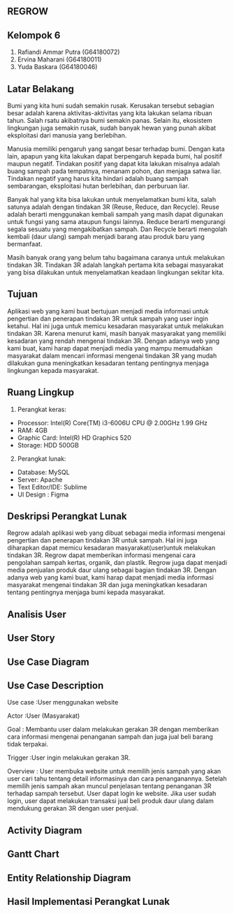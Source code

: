 REGROW
---

Kelompok 6
---
1. Rafiandi Ammar Putra	(G64180072)
2. Ervina Maharani 	(G64180011)
3. Yuda Baskara		(G64180046)

Latar Belakang
---
Bumi yang kita huni sudah semakin rusak. Kerusakan tersebut sebagian besar adalah karena aktivitas-aktivitas yang kita lakukan selama ribuan tahun. Salah rsatu akibatnya bumi semakin panas. Selain itu, ekosistem lingkungan juga semakin rusak, sudah banyak hewan yang punah akibat eksploitasi dari manusia yang berlebihan.

Manusia memiliki pengaruh yang sangat besar terhadap bumi. Dengan kata lain, apapun yang kita lakukan dapat berpengaruh kepada bumi, hal positif maupun negatif. Tindakan positif yang dapat kita lakukan misalnya adalah buang sampah pada tempatnya, menanam pohon, dan menjaga satwa liar. Tindakan negatif yang harus kita hindari adalah buang sampah sembarangan, eksploitasi hutan berlebihan, dan perburuan liar.

Banyak hal yang kita bisa lakukan untuk menyelamatkan bumi kita, salah satunya adalah dengan tindakan 3R (Reuse, Reduce, dan Recycle). Reuse adalah berarti menggunakan kembali sampah yang masih dapat digunakan untuk fungsi yang sama ataupun fungsi lainnya. Reduce berarti mengurangi segala sesuatu yang mengakibatkan sampah. Dan Recycle berarti mengolah kembali (daur ulang) sampah menjadi barang atau produk baru yang bermanfaat.

Masih banyak orang yang belum tahu bagaimana caranya untuk melakukan tindakan 3R. Tindakan 3R adalah langkah pertama kita sebagai masyarakat yang bisa dilakukan untuk menyelamatkan keadaan lingkungan sekitar kita.

Tujuan
---
Aplikasi web yang kami buat bertujuan menjadi media informasi untuk pengertian dan penerapan tindakan 3R untuk sampah yang user ingin ketahui. Hal ini juga untuk memicu kesadaran masyarakat untuk melakukan tindakan 3R. Karena menurut kami, masih banyak masyarakat yang memiliki kesadaran yang rendah mengenai tindakan 3R. Dengan adanya web yang kami buat, kami harap dapat menjadi media yang mampu memudahkan masyarakat dalam mencari informasi mengenai tindakan 3R yang mudah dilakukan guna meningkatkan kesadaran tentang pentingnya menjaga lingkungan kepada masyarakat.

Ruang Lingkup
---
1. Perangkat keras:
* Processor: Intel(R) Core(TM) i3-6006U CPU @ 2.00GHz 1.99 GHz
* RAM: 4GB
* Graphic Card: Intel(R) HD Graphics 520
* Storage: HDD 500GB
2. Perangkat lunak:
* Database: MySQL
* Server: Apache
* Text Editor/IDE: Sublime
* UI Design : Figma

Deskripsi Perangkat Lunak
---
Regrow adalah aplikasi web yang dibuat sebagai media informasi mengenai pengertian dan penerapan tindakan 3R untuk sampah. Hal ini juga diharapkan dapat memicu kesadaran masyarakat(user)untuk melakukan tindakan 3R. Regrow dapat memberikan informasi mengenai cara pengolahan sampah kertas, organik, dan plastik. Regrow juga dapat menjadi media penjualan produk daur ulang sebagai bagian tindakan 3R. Dengan adanya web yang kami buat, kami harap dapat menjadi media informasi masyarakat mengenai tindakan 3R dan juga meningkatkan kesadaran tentang pentingnya menjaga bumi kepada masyarakat.

Analisis User
---

User Story
---

Use Case Diagram
---

Use Case Description
---
Use case	:User menggunakan website

Actor		  :User (Masyarakat)

Goal		  :
Membantu user dalam melakukan gerakan 3R dengan memberikan cara
informasi mengenai penanganan sampah dan juga jual beli barang tidak
terpakai.

Trigger	  :User ingin melakukan gerakan 3R. 

Overview	:
User membuka website untuk memilih jenis sampah yang akan user cari tahu tentang detail informasinya dan cara penanganannya. Setelah memilih jenis sampah akan muncul penjelasan tentang penanganan 3R terhadap sampah tersebut. User dapat login ke website. Jika user sudah login, user dapat melakukan transaksi jual beli produk daur ulang dalam mendukung gerakan 3R dengan user penjual.

Activity Diagram
---

Gantt Chart
---

Entity Relationship Diagram
---

Hasil Implementasi Perangkat Lunak
---
